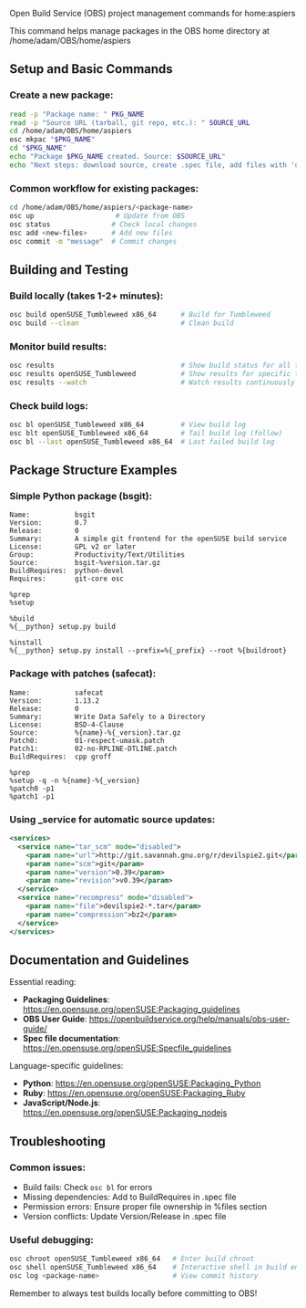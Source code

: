 Open Build Service (OBS) project management commands for home:aspiers

This command helps manage packages in the OBS home directory at
/home/adam/OBS/home/aspiers

## Setup and Basic Commands

### Create a new package:
```bash
read -p "Package name: " PKG_NAME
read -p "Source URL (tarball, git repo, etc.): " SOURCE_URL
cd /home/adam/OBS/home/aspiers
osc mkpac "$PKG_NAME"
cd "$PKG_NAME"
echo "Package $PKG_NAME created. Source: $SOURCE_URL"
echo "Next steps: download source, create .spec file, add files with 'osc add'"
```

### Common workflow for existing packages:
```bash
cd /home/adam/OBS/home/aspiers/<package-name>
osc up                    # Update from OBS
osc status               # Check local changes
osc add <new-files>      # Add new files
osc commit -m "message"  # Commit changes
```

## Building and Testing

### Build locally (takes 1-2+ minutes):
```bash
osc build openSUSE_Tumbleweed x86_64      # Build for Tumbleweed
osc build --clean                         # Clean build
```

### Monitor build results:
```bash
osc results                               # Show build status for all targets
osc results openSUSE_Tumbleweed           # Show results for specific target
osc results --watch                       # Watch results continuously
```

### Check build logs:
```bash
osc bl openSUSE_Tumbleweed x86_64         # View build log
osc blt openSUSE_Tumbleweed x86_64        # Tail build log (follow)
osc bl --last openSUSE_Tumbleweed x86_64  # Last failed build log
```

## Package Structure Examples

### Simple Python package (bsgit):
```spec
Name:           bsgit
Version:        0.7
Release:        0
Summary:        A simple git frontend for the openSUSE build service
License:        GPL v2 or later
Group:          Productivity/Text/Utilities
Source:         bsgit-%version.tar.gz
BuildRequires:  python-devel
Requires:       git-core osc

%prep
%setup

%build
%{__python} setup.py build

%install
%{__python} setup.py install --prefix=%{_prefix} --root %{buildroot}
```

### Package with patches (safecat):
```spec
Name:           safecat
Version:        1.13.2
Release:        0
Summary:        Write Data Safely to a Directory
License:        BSD-4-Clause
Source:         %{name}-%{_version}.tar.gz
Patch0:         01-respect-umask.patch
Patch1:         02-no-RPLINE-DTLINE.patch
BuildRequires:  cpp groff

%prep
%setup -q -n %{name}-%{_version}
%patch0 -p1
%patch1 -p1
```

### Using _service for automatic source updates:
```xml
<services>
  <service name="tar_scm" mode="disabled">
    <param name="url">http://git.savannah.gnu.org/r/devilspie2.git</param>
    <param name="scm">git</param>
    <param name="version">0.39</param>
    <param name="revision">v0.39</param>
  </service>
  <service name="recompress" mode="disabled">
    <param name="file">devilspie2-*.tar</param>
    <param name="compression">bz2</param>
  </service>
</services>
```

## Documentation and Guidelines

Essential reading:
- **Packaging Guidelines**: https://en.opensuse.org/openSUSE:Packaging_guidelines
- **OBS User Guide**: https://openbuildservice.org/help/manuals/obs-user-guide/
- **Spec file documentation**: https://en.opensuse.org/openSUSE:Specfile_guidelines

Language-specific guidelines:
- **Python**: https://en.opensuse.org/openSUSE:Packaging_Python
- **Ruby**: https://en.opensuse.org/openSUSE:Packaging_Ruby
- **JavaScript/Node.js**: https://en.opensuse.org/openSUSE:Packaging_nodejs

## Troubleshooting

### Common issues:
- Build fails: Check `osc bl` for errors
- Missing dependencies: Add to BuildRequires in .spec file
- Permission errors: Ensure proper file ownership in %files section
- Version conflicts: Update Version/Release in .spec file

### Useful debugging:
```bash
osc chroot openSUSE_Tumbleweed x86_64   # Enter build chroot
osc shell openSUSE_Tumbleweed x86_64    # Interactive shell in build env
osc log <package-name>                  # View commit history
```

Remember to always test builds locally before committing to OBS!